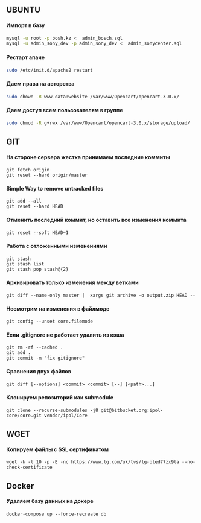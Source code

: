 ## UBUNTU
#### Импорт в базу
```bash
mysql -u root -p bosh.kz <  admin_bosch.sql
mysql -u admin_sony_dev -p admin_sony_dev <  admin_sonycenter.sql
```

#### Рестарт апаче
```bash
sudo /etc/init.d/apache2 restart
```

#### Даем права на авторства
```bash
sudo chown -R www-data:website /var/www/Opencart/opencart-3.0.x/
```


#### Даем доступ всем пользователям в группе
```bash
sudo chmod -R g+rwx /var/www/Opencart/opencart-3.0.x/storage/upload/
```


## GIT
#### На стороне сервера жестка принимаем последние коммиты
```git
git fetch origin
git reset --hard origin/master
```

#### Simple Way to remove untracked files
```
git add --all
git reset --hard HEAD
```

#### Отменить последний коммит, но оставить все изменения коммита
```
git reset --soft HEAD~1
```

#### Работа с отложенными изменениями
```
git stash
git stash list
git stash pop stash@{2}
```

#### Архивировать только изменения между ветками
```
git diff --name-only master |  xargs git archive -o output.zip HEAD --
```

#### Несмотрим на изменения в файлмоде
```
git config --unset core.filemode
```

#### Если .gitignore не работает удалить из кэша
```
git rm -rf --cached .
git add .
git commit -m "fix gitignore"
```

#### Сравнения двух файлов
```
git diff [--options] <commit> <commit> [--] [<path>...]
```

#### Клонируем репозиторий как submodule
```
git clone --recurse-submodules -j8 git@bitbucket.org:ipol-core/core.git vendor/ipol/Core
```

## WGET
#### Копируем файлы с SSL сертификатом
```
wget -k -l 10 -p -E -nc https://www.lg.com/uk/tvs/lg-oled77zx9la --no-check-certificate
```


## Docker
#### Удаляем базу данных на докере
```
docker-compose up --force-recreate db
```
